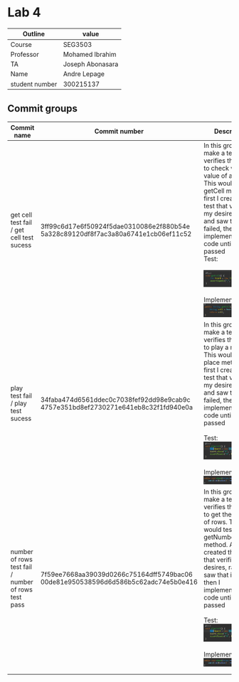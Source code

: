 # Lab 4

| Outline  | value|
| ------------- | ------------- |
| Course  | SEG3503  |
| Professor  | Mohamed Ibrahim |
| TA  | Joseph Abonasara |
| Name  | Andre Lepage |
| student number  | 300215137 |

## Commit groups

| Commit name | Commit number| Description |
| ------------- | ------------- | ------------- |
|  get cell test fail / get cell test sucess| 3ff99c6d17e6f50924f5dae0310086e2f880b54e  <br>  5a328c89120df8f7ac3a80a6741e1cb06ef11c52   | In this group, I make a test that verifies the ability to check what the value of a cell is. This would test the getCell method. At first I created the test that verified my desires, ran it, and saw that it failed, then I implemented the code until the test passed <br> Test: <br><br> ![cell test](photos/get_cell_test.png "cell test") <br><br> Implementation: <br> ![cell impl](photos/get_cell_implementation.png "cell impl") |
|  play test fail / play test sucess| 34faba474d6561ddec0c7038fef92dd98e9cab9c  <br>  4757e351bd8ef2730271e641eb8c32f1fd940e0a   | In this group, I make a test that verifies the ability to play a move. This would test the place method. At first I created the test that verified my desires, ran it, and saw that it failed, then I implemented the code until the test passed <br><br> Test: <br> ![place test](photos/place_test.png "place test") <br><br> Implementation: <br> ![place impl](photos/place_implementation.png "place impl") |
| number of rows test fail / number of rows test pass| 7f59ee7668aa39039d0266c75164dff5749bac06  <br>  00de81e950538596d6d586b5c62adc74e5b0e416   | In this group, I make a test that verifies the ability to get the number of rows. This would test the getNumberOfRows method. At first I created the test that verified my desires, ran it, and saw that it failed, then I implemented the code until the test passed <br><br> Test: <br> ![numRow test](photos/place_test.png "numRow test") <br><br> Implementation: <br> ![numRow impl](photos/place_implementation.png "numRow impl") |
|   |   |  |
|   |   |  |